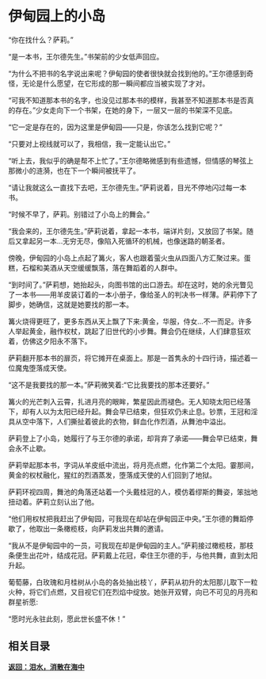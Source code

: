 # 伊甸园上的小岛

“你在找什么？萨莉。”

“是一本书，王尔德先生。”书架前的少女低声回应。

“为什么不把书的名字说出来呢？伊甸园的使者很快就会找到他的。”王尔德感到奇怪，无论是什么愿望，在它形成的那一瞬间都应当被实现了才对。

“可我不知道那本书的名字，也没见过那本书的模样，我甚至不知道那本书是否真的存在。”少女走向下一个书架，在她的身下，一层又一层的书架深不见底。

“它一定是存在的，因为这里是伊甸园——只是，你该怎么找到它呢？”

“只要对上视线就可以了，我相信，我一定能认出它。”

“听上去，我似乎的确是帮不上忙了。”王尔德略微感到有些遗憾，但情感的琴弦上那微小的涟漪，也在下一个瞬间被抚平了。

“请让我就这么一直找下去吧，王尔德先生。”萨莉说着，目光不停地闪过每一本书。

“时候不早了，萨莉。别错过了小岛上的舞会。”

“我会来的，王尔德先生。”萨莉说着，拿起一本书，端详片刻，又放回了书架。随后又拿起另一本…无穷无尽，像陷入死循环的机械，也像迷路的朝圣者。

傍晚，伊甸园的小岛上点起了篝火，客人也跟着萤火虫从四面八方汇聚过来。蛋糕，石榴和美酒从天空缓缓飘落，落在舞蹈着的人群中。

“到时间了。”萨莉想，她抬起头，向图书馆的出口游去。却在这时，她的余光瞥见了一本书——用羊皮装订着的一本小册子，像给圣人的判决书一样薄。萨莉停下了脚步，她确信，这就是她要找的那一本。

篝火烧得更旺了，更多东西从天上飘了下来:黄金，华服，侍女…不一而足。许多人举起黄金，融作权杖，跳起了旧世代的小步舞。舞会仍在继续，人们肆意狂欢着，仿佛这夕阳永不落下。

萨莉翻开那本书的扉页，将它摊开在桌面上。那是一首隽永的十四行诗，描述着一位魔鬼堕落成天使。

“这不是我要找的那一本。”萨莉微笑着:“它比我要找的那本还要好。”

篝火的光芒刺入云霄，扎进月亮的眼眸，繁星因此而褪色。无人知晓太阳已经落下，却有人以为太阳已经升起。舞会早已结束，但狂欢仍未止息。钞票，王冠和淫具从空中落下，人们撕扯着彼此的衣物，鲜血化作烈酒，从舞池中溢出。

萨莉登上了小岛，她履行了与王尔德的承诺，却背弃了承诺——舞会早已结束，舞会永不止歇。

萨莉举起那本书，字词从羊皮纸中流出，将月亮点燃，化作第二个太阳。霎那间，黄金的权杖融化，猩红的烈酒蒸发，堕落成天使的人们回到了地狱。

萨莉环视四周，舞池的角落还站着一个头戴桂冠的人，模仿着缪斯的舞姿，笨拙地扭动着。萨莉立刻认出了他。

“他们用权杖把我赶出了伊甸园，可我现在却站在伊甸园正中央。”王尔德的舞蹈停歇了，他取出一条橄榄枝，向萨莉发出共舞的邀请。

“我从不是伊甸园中的一员，可我现在却是伊甸园的主人。”萨莉接过橄榄枝，那枝条便生出花叶，结成花冠。萨莉戴上花冠，牵住王尔德的手，与他共舞，直到太阳升起。

葡萄藤，白玫瑰和月桂树从小岛的各处抽出枝丫，萨莉从初升的太阳那儿取下一粒火种，将它们点燃，又目视它们在烈焰中绽放。她张开双臂，向已不可见的月亮和群星祈愿:

“愿时光永驻此刻，愿此世长盛不休！”

## 相关目录

**[返回：泪水，消散在海中](5.2：泪水，消散在海中.md)**
